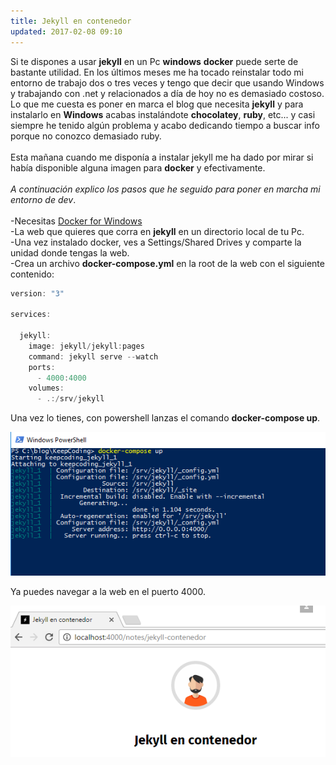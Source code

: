 ```yaml
---
title: Jekyll en contenedor
updated: 2017-02-08 09:10
---
```


Si te dispones a usar <b>jekyll</b> en un Pc <b>windows</b> <b>docker</b> puede serte de bastante utilidad. En los últimos meses me ha tocado reinstalar todo mi entorno de trabajo dos o tres veces y tengo que decir que usando Windows y trabajando con .net y relacionados a día de hoy no es demasiado costoso. Lo que me cuesta es poner en marca el blog que necesita <b>jekyll</b> y para instalarlo en <b>Windows</b> acabas instalándote <b>chocolatey</b>, <b>ruby</b>, etc... y casi siempre he tenido algún problema y acabo dedicando tiempo a buscar info porque no conozco demasiado ruby. 
<br ><br >
Esta mañana cuando me disponía a instalar jekyll me ha dado por mirar si había disponible alguna imagen para <b>docker</b> y efectivamente.
<br ><br >
<i>A continuación explico los pasos que he seguido para poner en marcha mi entorno de dev</i>.
<br ><br >
-Necesitas <a href='https://docs.docker.com/docker-for-windows/'>Docker for Windows</a> <br >
-La web que quieres que corra en <b>jekyll</b> en un directorio local de tu Pc.  <br >
-Una vez instalado docker, ves a Settings/Shared Drives y comparte la unidad donde tengas la web.<br >
-Crea un archivo <b>docker-compose.yml</b> en la root de la web con el siguiente contenido:<br >

``` powershell
version: "3"

services:

  jekyll:
    image: jekyll/jekyll:pages
    command: jekyll serve --watch
    ports:
      - 4000:4000
    volumes:
      - .:/srv/jekyll
```

Una vez lo tienes, con powershell lanzas el comando <b>docker-compose up</b>. 

<img src='../assets/docker_jekyll_contenedor_compose.png'>

Ya puedes navegar a la web en el puerto 4000.

<img src='../assets/docker_jekyll_contenedor_web.png'>



